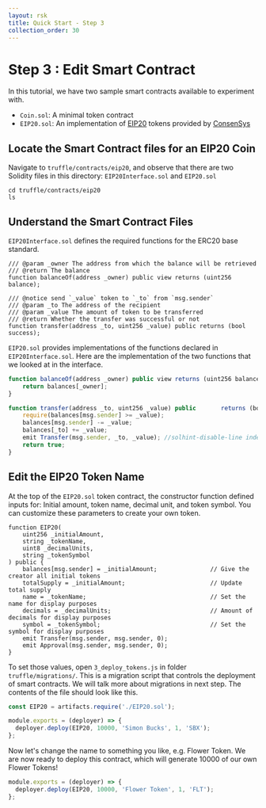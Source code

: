 ```yaml
---
layout: rsk
title: Quick Start - Step 3
collection_order: 30
---
```


# Step 3 : Edit Smart Contract

In this tutorial, we have two sample smart contracts available to experiment with.

- `Coin.sol`: A minimal token contract
- `EIP20.sol`: An implementation of [EIP20](https://github.com/ethereum/EIPs/blob/master/EIPS/eip-20-token-standard.md) tokens provided by [ConsenSys](https://github.com/ConsenSys/Tokens)

## Locate the Smart Contract files for an EIP20 Coin

Navigate to `truffle/contracts/eip20`, and observe that there are two Solidity files in this directory: `EIP20Interface.sol` and `EIP20.sol`

```shell
cd truffle/contracts/eip20
ls
```

## Understand the Smart Contract Files

`EIP20Interface.sol` defines the required functions for the ERC20 base standard.

```solidity
/// @param _owner The address from which the balance will be retrieved
/// @return The balance
function balanceOf(address _owner) public view returns (uint256 balance);
```

```solidity
/// @notice send `_value` token to `_to` from `msg.sender`
/// @param _to The address of the recipient
/// @param _value The amount of token to be transferred
/// @return Whether the transfer was successful or not
function transfer(address _to, uint256 _value) public returns (bool success);
```

`EIP20.sol` provides implementations of the functions declared in `EIP20Interface.sol`.
Here are the implementation of the two functions that we looked at in the interface.

```javascript
function balanceOf(address _owner) public view returns (uint256 balance) {
    return balances[_owner];
}
```

```javascript
function transfer(address _to, uint256 _value) public       returns (bool success) {
    require(balances[msg.sender] >= _value);
    balances[msg.sender] -= _value;
    balances[_to] += _value;
    emit Transfer(msg.sender, _to, _value); //solhint-disable-line indent, no-unused-vars
    return true;
}
```

## Edit the EIP20 Token Name

At the top of the `EIP20.sol` token contract, the constructor function defined inputs for:
Initial amount, token name, decimal unit, and token symbol.
You can customize these parameters to create your own token.

```solidity
function EIP20(
    uint256 _initialAmount,
    string _tokenName,
    uint8 _decimalUnits,
    string _tokenSymbol
) public {
    balances[msg.sender] = _initialAmount;               // Give the creator all initial tokens
    totalSupply = _initialAmount;                        // Update total supply
    name = _tokenName;                                   // Set the name for display purposes
    decimals = _decimalUnits;                            // Amount of decimals for display purposes
    symbol = _tokenSymbol;                               // Set the symbol for display purposes
    emit Transfer(msg.sender, msg.sender, 0);
    emit Approval(msg.sender, msg.sender, 0);
}
```

To set those values, open `3_deploy_tokens.js` in folder `truffle/migrations/`. This is a migration script that controls the deployment of smart contracts. We will talk more about migrations in next step. The contents of the file should look like this.

```javascript
const EIP20 = artifacts.require('./EIP20.sol');

module.exports = (deployer) => {
  deployer.deploy(EIP20, 10000, 'Simon Bucks', 1, 'SBX');
};
```

Now let's change the name to something you like, e.g. Flower Token.
We are now ready to deploy this contract,
which will generate 10000 of our own Flower Tokens!

```javascript
module.exports = (deployer) => {
  deployer.deploy(EIP20, 10000, 'Flower Token', 1, 'FLT');
};
```
